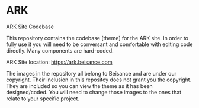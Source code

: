 # ARK
ARK Site Codebase

This repository contains the codebase [theme] for the ARK site. In order to fully use it you will need to be conversant and comfortable with editing code directly. Many components are hard-coded.

ARK Site location: https://ark.beisance.com

The images in the repository all belong to Beisance and are under our copyright. Their inclusion in this repositoy does not grant you the copyright. They are included so you can view the theme as it has been designed/coded. You will need to change those images to the ones that relate to your specific project.
